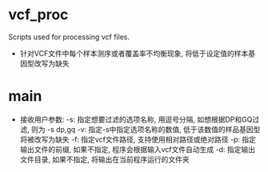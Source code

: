 # vcf_proc
Scripts used for processing vcf files.
* 针对VCF文件中每个样本测序或者覆盖率不均衡现象, 将低于设定值的样本基因型改写为缺失
# main
* 接收用户参数:
-s: 指定想要过滤的选项名称, 用逗号分隔, 如想根据DP和GQ过滤, 则为 -s dp,gq
-v: 指定-s中指定选项名称的数值, 低于该数值的样品基因型将被改写为缺失
-f: 指定vcf文件路径, 支持使用相对路径或绝对路径
-p: 指定输出文件的前缀, 如果不指定, 程序会根据输入vcf文件自动生成
-d: 指定输出文件目录, 如果不指定, 将输出在当前程序运行的文件夹
